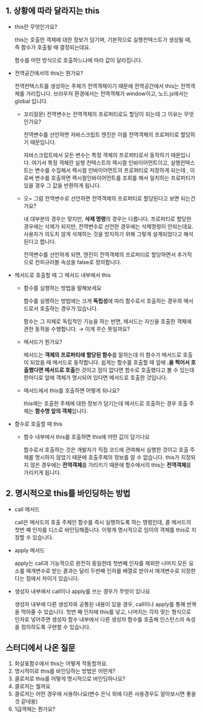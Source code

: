 ## 1.  상황에 따라 달라지는 this
- this란 무엇인가요?

    this는 호출한 객체에 대한 정보가 담기며, 기본적으로 실행컨텍스트가 생성될 때, 즉 함수가 호출될 때 결정되는데요.

    함수를 어떤 방식으로 호출하느냐에 따라 값이 달라집니다.

- 전역공간에서의 this는 뭔가요?

    전역컨텍스트를 생성하는 주체가 전역객체이기 때문에 전역공간에서 this는 전역객체를 가리킵니다. 브라우저 환경에서는 전역객체가 window이고, 노드.js에서는 global 입니다.

    - 꼬리질문) 전역변수는 전역객체의 프로퍼티로도 할당이 되는데 그 이유는 무엇인가요?

        전역변수를 선언하면 자바스크립트 엔진은 이를 전역객체의 프로퍼티로 할당하기 때문입니다. 

        자바스크립트에서 모든 변수는 특정 객체의 프로퍼티로서 동작하기 때문입니다. 여기서 특정 객체란 실행 컨텍스트의 렉시컬 인바이어먼트이고, 실행컨텍스트는 변수를 수집해서 렉시컬 인바이어먼트의 프로퍼티로 저장하게 되는데 , 이로써 변수를 호출하면 렉시컬인바이어먼트를 조회를 해서 일치하는 프로퍼티가 있을 경우 그 값을 반환하게 됩니다.

    - 오~ 그럼 전역변수로 선언하면 전역객체의 프로퍼티로 할당된다고 보면 되는건가요?

        네 대부분의 경우는 맞지만, **삭제 명령**의 경우는 다릅니다. 프로퍼티로 할당한 경우에는 삭제가 되지만, 전역변수로 선언한 경우에는 삭제명령이 안되는데요. 사용자가 의도치 않게 삭제하는 것을 방지하기 위해 그렇게 설계되었다고 해석된다고 합니다.

        전역변수를 선언하게 되면, 엔진이 전역객체의 프로퍼티로 할당하면서 추가적으로 컨피규러블 속성을 false로 정의합니다.

- 메서드로 호출할 때 그 메서드 내부에서 this
    - 함수를 실행하는 방법을 말해보세요

        함수를 실행하는 방법에는 크게 **독립성**에 따라 함수로서 호출하는 경우와 메서드로서 호출하는 경우가 있습니다.

        함수는 그 자체로 독립적인 기능을 하는 반면, 메서드는 자신을 호출한 객체에 관한 동작을 수행합니다. → 이게 무슨 뜻일까요?

    - 메서드가 뭔가요?

        메서드는 **객체의 프로퍼티에 할당된 함수**를 말하는데 이 함수가 메서드로 호출이 되었을 때 메서드로 동작합니다. 쉽게는 함수를 호출할 때 앞에 **.을 찍어서 호출했다면 메서드로 호출**한 것이고 점이 없다면 함수로 호출했다고 볼 수 있는데 한마디로 앞에 객체가 명시되어 있다면 메서드로 호출한 것입니다.

    - 메서드에서 this를 호출하면 어떻게 되나요?

        this에는 호출한 주체에 대한 정보가 담기는데 메서드로 호출하는 경우 호출 주체는 **함수명 앞의 객체**입니다.

- 함수로 호출할 때 this
    - 함수 내부에서 this를 호출하면 this에 어떤 값이 담기나요

        함수로서 호출하는 것은 개발자가 직접 코드에 관여해서 실행한 것이고 호출 주체를 명시하지 않았기 때문에 호출주체의 정보를 알 수 없습니다. this가 지정되지 않은 경우에는 **전역객체**를 가리키기 때문에 함수에서의 this는 **전역객체**를 가리키게 됩니다.

## 2. 명시적으로 this를 바인딩하는 방법
- call 메서드
    
    call은 메서드의 호출 주체인 함수를 즉시 실행하도록 하는 명령인데, 콜 메서드의 첫번 째 인자를 디스로 바인딩해줍니다. 이렇게 명시적으로 임이의 객체를 this로 지정할 수 있습니다.
    
- apply 메서드
    
    apply는 call과 기능적으로 완전히 동일한데 첫번째 인자를 제외한 나머지 모든 요소를 매개변수로 받는 콜과는 달리 두번째 인자를 배열로 받아서 매개변수로 지정한다는 점에서 차이가 있습니다.
    
- 생성자 내부에서 call이나 apply를 쓰는 경우가 무엇이 있나요
    
    생성자 내부에 다른 생성자와 공통된 내용이 있을 경우, call이나 apply를 통해 반복을 막아줄 수 있습니다. 첫번 째 인자에 this를 넣고, 나머지는 각자 맞는 형식으로 인자로 넣어주면 생성자 함수 내부에서 다른 생성자 함수를 호출해 인스턴스의 속성을 정의하도록 구현할 수 있습니다.

## 스터디에서 나온 질문
1. 화살표함수에서 this는 어떻게 작동할까요.
2. 명시적이로 this를 바인딩하는 방법은 어떤게?
3. 클로저로 this를 어떻게 명시적으로 바인딩하나요?
4. 클로저는 뭘까요
5. 클로저는 어떤 경우에 사용하나요(변수 은닉 외에 다른 사용경우도 알아보시면 좋을 것 같네용)
6. 1급객체는 뭔가요?